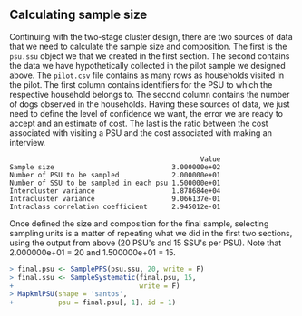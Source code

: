 



## Calculating sample size

Continuing with the two-stage cluster design, there are two sources of data that we need to calculate the sample size and composition. The first is the `psu.ssu` object we that we created in the first section. The second contains the data we have hypothetically collected in the pilot sample we designed above. The `pilot.csv` file contains as many rows as households visited in the pilot. The first column contains identifiers for the PSU to which the respective household belongs to. The second column contains the number of dogs observed in the households. Having these sources of data, we just need to define the level of confidence we want, the error we are ready to accept and an estimate of cost. The last is the ratio between the cost associated with visiting a PSU and the cost associated with making an interview. 


```
                                               Value
Sample size                             3.000000e+02
Number of PSU to be sampled             2.000000e+01
Number of SSU to be sampled in each psu 1.500000e+01
Intercluster variance                   1.878684e+04
Intracluster variance                   9.066137e-01
Intraclass correlation coefficient      2.945012e-01
```

Once defined the size and composition for the final sample, selecting sampling units is a matter of repeating what we did in the first two sections, using the output from above (20 PSU's and 15 SSU's per PSU). Note that 2.000000e+01 = 20 and 1.500000e+01 = 15.


```r
> final.psu <- SamplePPS(psu.ssu, 20, write = F)
> final.ssu <- SampleSystematic(final.psu, 15,
+                               write = F)
> MapkmlPSU(shape = 'santos',
+           psu = final.psu[, 1], id = 1)
```



